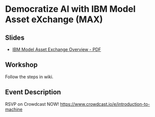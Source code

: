 # Democratize AI with IBM Model Asset eXchange (MAX)

## Slides
- [IBM Model Asset Exchange Overview - PDF](assets/ibm-max-overview.pdf)

## Workshop
Follow the steps in wiki.

## Event Description
RSVP on Crowdcast NOW!
https://www.crowdcast.io/e/introduction-to-machine